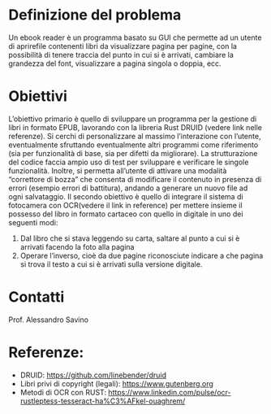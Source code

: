 # Definizione del problema

Un ebook reader è un programma basato su GUI che permette ad un utente di aprirefile contenenti libri da visualizzare pagina per pagine, con la possibilità di tenere traccia del punto in cui si è arrivati, cambiare la grandezza del font, visualizzare a pagina singola o doppia, ecc.

# Obiettivi

L’obiettivo primario è quello di sviluppare un programma per la gestione di libri in formato EPUB, lavorando con la libreria Rust DRUID (vedere link nelle referenze). Si cerchi di personalizzare al massimo l’interazione con l’utente, eventualmente sfruttando eventualmente altri programmi come riferimento (sia per funzionalità di base, sia per difetti da migliorare). La strutturazione del codice faccia ampio uso di test per sviluppare e verificare le singole funzionalità. Inoltre, si permetta all’utente di attivare una modalità “correttore di bozza” che consenta di modificare il contenuto in presenza di errori (esempio errori di battitura), andando a generare un nuovo file ad ogni salvataggio. Il secondo obiettivo è quello di integrare il sistema di fotocamera con OCR(vedere il link in reference) per mettere insieme il possesso del libro in formato cartaceo con quello in digitale in uno dei seguenti modi:

1.  Dal libro che si stava leggendo su carta, saltare al punto a cui si è arrivati facendo la foto alla pagina
2.  Operare l’inverso, cioè da due pagine riconosciute indicare a che pagina si trova il testo a cui si è arrivati sulla versione digitale.

# Contatti

Prof. Alessandro Savino

# Referenze:

- DRUID: https://github.com/linebender/druid
- Libri privi di copyright (legali): https://www.gutenberg.org
- Metodi di OCR con RUST: https://www.linkedin.com/pulse/ocr-rustleptess-tesseract-ha%C3%AFkel-ouaghrem/
